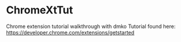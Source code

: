 # ChromeXtTut
Chrome extension tutorial walkthrough with dmko
Tutorial found here: https://developer.chrome.com/extensions/getstarted
